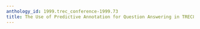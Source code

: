 ```yaml
---
anthology_id: 1999.trec_conference-1999.73
title: The Use of Predictive Annotation for Question Answering in TREC8
---
```

